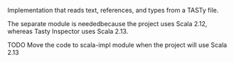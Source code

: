 Implementation that reads text, references, and types from a TASTy file.

The separate module is neededbecause the project uses Scala 2.12, whereas Tasty Inspector uses Scala 2.13.

TODO Move the code to scala-impl module when the project will use Scala 2.13